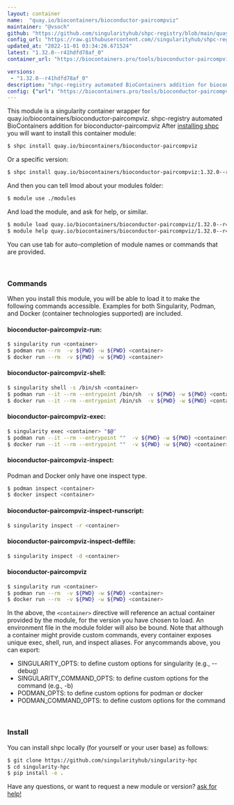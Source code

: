 ```yaml
---
layout: container
name:  "quay.io/biocontainers/bioconductor-paircompviz"
maintainer: "@vsoch"
github: "https://github.com/singularityhub/shpc-registry/blob/main/quay.io/biocontainers/bioconductor-paircompviz/container.yaml"
config_url: "https://raw.githubusercontent.com//singularityhub/shpc-registry/main/quay.io/biocontainers/bioconductor-paircompviz/container.yaml"
updated_at: "2022-11-01 03:34:26.671524"
latest: "1.32.0--r41hdfd78af_0"
container_url: "https://biocontainers.pro/tools/bioconductor-paircompviz"

versions:
 - "1.32.0--r41hdfd78af_0"
description: "shpc-registry automated BioContainers addition for bioconductor-paircompviz"
config: {"url": "https://biocontainers.pro/tools/bioconductor-paircompviz", "maintainer": "@vsoch", "description": "shpc-registry automated BioContainers addition for bioconductor-paircompviz", "latest": {"1.32.0--r41hdfd78af_0": "sha256:6fbc26b645a1d0c47241bd06a0ea03577ed91693b1288bf0169c7324a764f1c5"}, "tags": {"1.32.0--r41hdfd78af_0": "sha256:6fbc26b645a1d0c47241bd06a0ea03577ed91693b1288bf0169c7324a764f1c5"}, "docker": "quay.io/biocontainers/bioconductor-paircompviz"}
---
```


This module is a singularity container wrapper for quay.io/biocontainers/bioconductor-paircompviz.
shpc-registry automated BioContainers addition for bioconductor-paircompviz
After [installing shpc](#install) you will want to install this container module:


```bash
$ shpc install quay.io/biocontainers/bioconductor-paircompviz
```

Or a specific version:

```bash
$ shpc install quay.io/biocontainers/bioconductor-paircompviz:1.32.0--r41hdfd78af_0
```

And then you can tell lmod about your modules folder:

```bash
$ module use ./modules
```

And load the module, and ask for help, or similar.

```bash
$ module load quay.io/biocontainers/bioconductor-paircompviz/1.32.0--r41hdfd78af_0
$ module help quay.io/biocontainers/bioconductor-paircompviz/1.32.0--r41hdfd78af_0
```

You can use tab for auto-completion of module names or commands that are provided.

<br>

### Commands

When you install this module, you will be able to load it to make the following commands accessible.
Examples for both Singularity, Podman, and Docker (container technologies supported) are included.

#### bioconductor-paircompviz-run:

```bash
$ singularity run <container>
$ podman run --rm  -v ${PWD} -w ${PWD} <container>
$ docker run --rm  -v ${PWD} -w ${PWD} <container>
```

#### bioconductor-paircompviz-shell:

```bash
$ singularity shell -s /bin/sh <container>
$ podman run --it --rm --entrypoint /bin/sh  -v ${PWD} -w ${PWD} <container>
$ docker run --it --rm --entrypoint /bin/sh  -v ${PWD} -w ${PWD} <container>
```

#### bioconductor-paircompviz-exec:

```bash
$ singularity exec <container> "$@"
$ podman run --it --rm --entrypoint ""  -v ${PWD} -w ${PWD} <container> "$@"
$ docker run --it --rm --entrypoint ""  -v ${PWD} -w ${PWD} <container> "$@"
```

#### bioconductor-paircompviz-inspect:

Podman and Docker only have one inspect type.

```bash
$ podman inspect <container>
$ docker inspect <container>
```

#### bioconductor-paircompviz-inspect-runscript:

```bash
$ singularity inspect -r <container>
```

#### bioconductor-paircompviz-inspect-deffile:

```bash
$ singularity inspect -d <container>
```



#### bioconductor-paircompviz

```bash
$ singularity run <container>
$ podman run --rm  -v ${PWD} -w ${PWD} <container>
$ docker run --rm  -v ${PWD} -w ${PWD} <container>
```


In the above, the `<container>` directive will reference an actual container provided
by the module, for the version you have chosen to load. An environment file in the
module folder will also be bound. Note that although a container
might provide custom commands, every container exposes unique exec, shell, run, and
inspect aliases. For anycommands above, you can export:

 - SINGULARITY_OPTS: to define custom options for singularity (e.g., --debug)
 - SINGULARITY_COMMAND_OPTS: to define custom options for the command (e.g., -b)
 - PODMAN_OPTS: to define custom options for podman or docker
 - PODMAN_COMMAND_OPTS: to define custom options for the command

<br>

### Install

You can install shpc locally (for yourself or your user base) as follows:

```bash
$ git clone https://github.com/singularityhub/singularity-hpc
$ cd singularity-hpc
$ pip install -e .
```

Have any questions, or want to request a new module or version? [ask for help!](https://github.com/singularityhub/singularity-hpc/issues)
